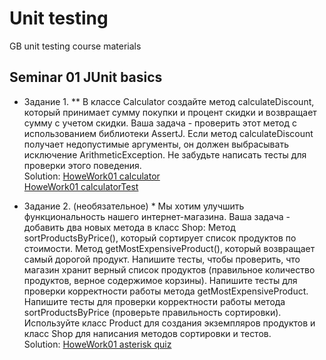 # Unit testing
GB unit testing course materials
## Seminar 01 JUnit basics  

* Задание 1. ** В классе Calculator создайте метод calculateDiscount, который принимает сумму покупки и процент скидки и возвращает сумму с учетом скидки. Ваша задача - проверить этот метод с использованием библиотеки AssertJ. Если метод calculateDiscount получает недопустимые аргументы, он должен выбрасывать исключение ArithmeticException. Не забудьте написать тесты для проверки этого поведения.   
Solution: [HoweWork01 calculator](https://github.com/zzergAtStage/gb-unit-testing/blob/5307a04a8b13f4f0d48348cbd31ed101b615d87f/src/main/java/seminars/first/calculator/Calculator.java#L23)   
[HoweWork01 calculatorTest](https://github.com/zzergAtStage/gb-unit-testing/blob/5307a04a8b13f4f0d48348cbd31ed101b615d87f/src/test/java/seminars/first/calculator/CalculatorTest.java#L78)


* Задание 2. (необязательное) *
Мы хотим улучшить функциональность нашего интернет-магазина. Ваша задача - добавить два новых метода в класс Shop:
Метод sortProductsByPrice(), который сортирует список продуктов по стоимости. Метод getMostExpensiveProduct(), который возвращает самый дорогой продукт. Напишите тесты, чтобы проверить, что магазин хранит верный список продуктов (правильное количество продуктов, верное содержимое корзины).
Напишите тесты для проверки корректности работы метода getMostExpensiveProduct. Напишите тесты для проверки корректности работы метода sortProductsByPrice (проверьте правильность сортировки). Используйте класс Product для создания экземпляров продуктов и класс Shop для написания методов сортировки и тестов.  
Solution: [HoweWork01 asterisk quiz](https://github.com/zzergAtStage/gb-unit-testing/tree/tests-assertion-homework01-asterisk) 
